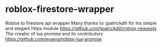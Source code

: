 # roblox-firestore-wrapper
Roblox to firestore api wrapper
Many thanks to:
jpatrickdill for his simple and elegant https module
https://github.com/jpatrickdill/roblox-requests
The creator of lua promise and its contributors
https://github.com/evaera/roblox-lua-promise

